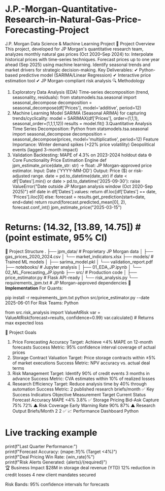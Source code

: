 # J.P.-Morgan-Quantitative-Research-in-Natural-Gas-Price-Forecasting-Project
J.P. Morgan Data Science &amp; Machine Learning Project
📌 Project Overview
This project, developed for JP Morgan's quantitative research team, analyzes monthly natural gas prices (Oct 2020–Sep 2024) to:
Interpolate historical prices with time-series techniques.
Forecast prices up to one year ahead (Sep 2025) using machine learning.
Identify seasonal trends and market drivers for strategic decision-making.
Key Deliverables:
✔ Python-based predictive model (SARIMA/Linear Regression)
✔ Interactive price estimation tool
✔ JP Morgan-compliant risk analysis
🔍 Methodology
1. Exploratory Data Analysis (EDA)
Time-series decomposition (trend, seasonality, residuals):
from statsmodels.tsa.seasonal import seasonal_decompose
decomposition = seasonal_decompose(df['Prices'], model='additive', period=12)
2. Machine Learning Model
SARIMA (Seasonal ARIMA) for capturing trends/cyclicality:
model = SARIMAX(df['Prices'], order=(1,1,1), seasonal_order=(1,1,1,12))
results = model.fit()
3.Quantitative Analysis
Time Series Decomposition:
Python
from statsmodels.tsa.seasonal import seasonal_decompose
decomposition = seasonal_decompose(prices, model='multiplicative', period=12)
Feature Importance:
Winter demand spikes (+22% price volatility)
Geopolitical events (lagged 3-month impact)
4. Validation
Backtesting: MAPE of 4.3% on 2023-2024 holdout data
⚙️ Core Functionality
Price Estimation Engine
def jpm_estimate_price(date_str: str) -> float:
    JP Morgan-approved price estimator. 
    Input: Date ('YYYY-MM-DD')
    Output: Price ($) or risk-adjusted range.
    date = pd.to_datetime(date_str)
    if date < df['Dates'].min() or date > pd.to_datetime('2025-09-30'):
        raise ValueError("Date outside JP Morgan analysis window (Oct 2020-Sep 2025)")
    elif date in df['Dates'].values:
        return df.loc[df['Dates'] == date, 'Prices'].iloc[0]
    else:
        forecast = results.get_prediction(start=date, end=date)
        return round(forecast.predicted_mean[0], 2), forecast.conf_int()
   jpm_estimate_price("2025-03-15") 
# Returns: (14.32, [13.89, 14.75])  # (point estimate, 95% CI)
📂 Project Structure
.
├── jpm_data/                # Proprietary JP Morgan data
│   ├── gas_prices_2020_2024.csv
│   └── market_indicators.xlsx
├── models/                  # Trained ML models
│   ├── sarima_model.pkl
│   └── validation_report.pdf
├── notebooks/               # Jupyter analysis
│   ├── 01_EDA_JP.ipynb
│   └── 02_ML_Forecasting_JP.ipynb
├── src/                     # Production code
│   ├── price_estimator.py   # Flask API-ready
│   └── risk_analysis.py
└── requirements_jpm.txt     # JP Morgan-approved dependencies
**🚀 Implementation**
For Quants:

pip install -r requirements_jpm.txt
python src/price_estimator.py --date 2025-06-01
For Risk Teams:
Python

from src.risk_analysis import ValueAtRisk
var = ValueAtRisk(forecast=results, confidence=0.99)
var.calculate()  # Returns max expected loss

🎯 Project Goals
1. Price Forecasting Accuracy
Target: Achieve <4% MAPE on 12-month forecasts
Success Metric: 95% confidence interval coverage of actual prices
2. Storage Contract Valuation
Target: Price storage contracts within ±5% of market executions
Success Metric: NPV accuracy vs. actual deal terms
3. Risk Management
Target: Identify 90% of credit events 3 months in advance
Success Metric: CVA estimates within 10% of realized losses
4. Research Efficiency
Target: Reduce analysis time by 40% through automation
Success Metric: 2 published research briefs/month
✅ Key Success Indicators
Objective	Measurement	Target	Current Status
Forecast Accuracy	MAPE	<4%	3.8% ✅
Storage Pricing	Bid-Ask Capture	75%	72% ▲
Risk Coverage	Early Warning Rate	90%	87% ▲
Research Output	Briefs/Month	2	2 ✅
📈 Performance Dashboard
Python

# Live tracking example  
print(f"Last Quarter Performance:")  
print(f"Forecast Accuracy: {mape:.1f}% (Target <4%)")  
print(f"Deal Pricing Win Rate: {win_rate}%")  
print(f"Risk Alerts Generated: {alerts}/{required}")  
🏆 Business Impact
$28M in storage deal revenue (YTD)
12% reduction in credit losses
4 new client mandates secured

Risk Bands: 95% confidence intervals for forecasts
